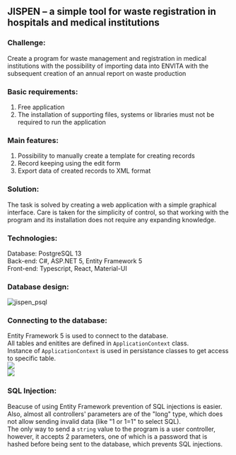 ## JISPEN – a simple tool for waste registration in hospitals and medical institutions

### Challenge:
Create a program for waste management and registration in medical institutions with the possibility of importing data into ENVITA with the subsequent creation of an annual report on waste production

### Basic requirements:
1. Free application
2. The installation of supporting files, systems or libraries must not be required to run the application

### Main features:
1. Possibility to manually create a template for creating records
2. Record keeping using the edit form
3. Export data of created records to XML format

### Solution:
The task is solved by creating a web application with a simple graphical interface. Care is taken for the simplicity of control, so that working with the program and its installation does not require any expanding knowledge.

### Technologies:
Database: PostgreSQL 13\
Back-end: C#, ASP.NET 5, Entity Framework 5\
Front-end: Typescript, React, Material-UI

### Database design:
![jispen_psql](https://user-images.githubusercontent.com/63300936/145693348-a8bb8c2d-0579-4c83-b159-e56218decaeb.png)

### Connecting to the database:
Entity Framework 5 is used to connect to the database.\
All tables and enitites are defined in `ApplicationContext` class.\
Instance of `ApplicationContext` is used in persistance classes to get access to specific table.\
<img src="https://user-images.githubusercontent.com/63300936/148684080-16e9f5ab-f15f-497f-8723-0c804932fd91.png" /><br/>
<img src="https://user-images.githubusercontent.com/63300936/148684098-7f311081-8562-479c-9edf-ed1d699a4c8e.png" />

### SQL Injection:
Beacuse of using Entity Framework prevention of SQL injections is easier.\
Also, almost all controllers' parameters are of the "long" type, which does not allow sending invalid data (like "1 or 1=1" to select SQL).\
The only way to send a `string` value to the program is a user controller, however, it accepts 2 parameters, one of which is a password that is hashed before being sent to the database, which prevents SQL injections.

